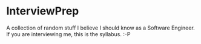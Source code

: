 # InterviewPrep
A collection of random stuff I believe I should know as a Software Engineer. If you are interviewing me, this is the syllabus. :-P
